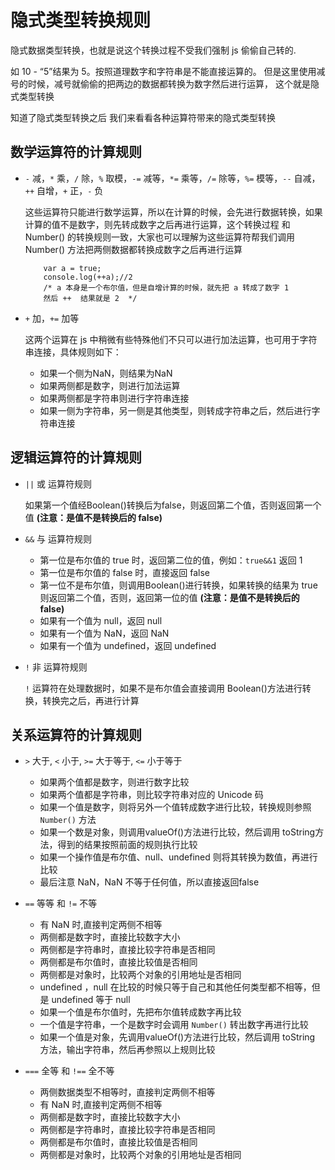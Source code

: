# 隐式类型转换规则
隐式数据类型转换，也就是说这个转换过程不受我们强制 js 偷偷自己转的.

如 10 - “5”结果为 5。按照道理数字和字符串是不能直接运算的。
但是这里使用减号的时候，减号就偷偷的把两边的数据都转换为数字然后进行运算，
这个就是隐式类型转换

知道了隐式类型转换之后 我们来看看各种运算符带来的隐式类型转换

## 数学运算符的计算规则

- `-` 减，`*` 乘，`/` 除，`%` 取模，`-=` 减等，`*=` 乘等，`/=` 除等，`%=` 模等，`--` 自减，`++` 自增，`+` 正，`-` 负

	这些运算符只能进行数学运算，所以在计算的时候，会先进行数据转换，如果计算的值不是数字，则先转成数字之后再进行运算，这个转换过程 和 Number() 的转换规则一致，大家也可以理解为这些运算符帮我们调用 Number() 方法把两侧数据都转换成数字之后再进行运算

	```
		var a = true;
		console.log(++a);//2
		/* a 本身是一个布尔值，但是自增计算的时候，就先把 a 转成了数字 1
		然后 ++  结果就是 2  */
	```

- `+` 加，`+=` 加等	

	这两个运算在 js 中稍微有些特殊他们不只可以进行加法运算，也可用于字符串连接，具体规则如下：

	- 如果一个侧为NaN，则结果为NaN
	- 如果两侧都是数字，则进行加法运算
	- 如果两侧都是字符串则进行字符串连接 
	- 如果一侧为字符串，另一侧是其他类型，则转成字符串之后，然后进行字符串连接 

## 逻辑运算符的计算规则

- `||` 或 运算符规则
	
	如果第一个值经Boolean()转换后为false，则返回第二个值，否则返回第一个值 **(注意：是值不是转换后的 false)**

- `&&` 与 运算符规则

	- 第一位是布尔值的 true 时，返回第二位的值，例如：`true&&1` 返回 1	
	- 第一位是布尔值的 false 时，直接返回 false
	- 第一位不是布尔值，则调用Boolean()进行转换，如果转换的结果为 true 则返回第二个值，否则，返回第一位的值 **(注意：是值不是转换后的 false)**
	- 如果有一个值为 null，返回 null
	- 如果有一个值为 NaN，返回 NaN
	- 如果有一个值为 undefined，返回 undefined

- `!` 非 运算符规则

	`!` 运算符在处理数据时，如果不是布尔值会直接调用 Boolean()方法进行转换，转换完之后，再进行计算 

## 关系运算符的计算规则
	
- `>` 大于, `<` 小于, `>=` 大于等于, `<=` 小于等于

	- 如果两个值都是数字，则进行数字比较
	- 如果两个值都是字符串，则比较字符串对应的 Unicode 码
	- 如果一个值是数字，则将另外一个值转成数字进行比较，转换规则参照 `Number()` 方法
	- 如果一个数是对象，则调用valueOf()方法进行比较，然后调用 toString方法，得到的结果按照前面的规则执行比较
	- 如果一个操作值是布尔值、null、undefined 则将其转换为数值，再进行比较
	- 最后注意 NaN，NaN 不等于任何值，所以直接返回false

- `==` 等等 和 `!=` 不等
	
	- 有 NaN 时,直接判定两侧不相等
	- 两侧都是数字时，直接比较数字大小	
	- 两侧都是字符串时，直接比较字符串是否相同
	- 两侧都是布尔值时，直接比较值是否相同
	- 两侧都是对象时，比较两个对象的引用地址是否相同
	- undefined ，null 在比较的时候只等于自己和其他任何类型都不相等，但是 undefined 等于 null
	- 如果一个值是布尔值时，先把布尔值转成数字再比较
	- 一个值是字符串，一个是数字时会调用 `Number()` 转出数字再进行比较
	- 如果一个值是对象，先调用valueOf()方法进行比较，然后调用 toString 方法，输出字符串，然后再参照以上规则比较

- `===` 全等 和 `!==` 全不等

	- 两侧数据类型不相等时，直接判定两侧不相等
	- 有 NaN 时,直接判定两侧不相等
	- 两侧都是数字时，直接比较数字大小	
	- 两侧都是字符串时，直接比较字符串是否相同
	- 两侧都是布尔值时，直接比较值是否相同
	- 两侧都是对象时，比较两个对象的引用地址是否相同
	




